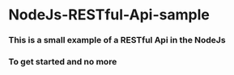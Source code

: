 # NodeJs-RESTful-Api-sample
<h3>This is a small example of a RESTful Api in the NodeJs</h3>
<h3>To get started and no more<h3>
